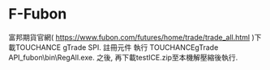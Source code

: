 # F-Fubon

富邦期貨官網( https://www.fubon.com/futures/home/trade/trade_all.html )下載TOUCHANCE gTrade SPI. 
註冊元件 執行 TOUCHANCEgTrade API_fubon\bin\RegAll.exe.
之後, 再下載testICE.zip至本機解壓縮後執行.
